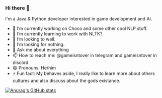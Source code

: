 ### Hi there 👋

I'm a Java & Python developer interested in game development and AI.

- 🔭 I’m currently working on Choco and some other cool NLP stuff.
- 🌱 I’m currently learning to work with NLTK?.
- 👯 I’m looking to wall.
- 🤔 I’m looking for nothing.
- 💬 Ask me about everything
- 📫 How to reach me: @gameisntover in telegram and gameisntover in discord
- 😄 Pronouns: He/him
- ⚡ Fun fact: My behaves aside, I really like to learn more about others cultures and also discuss about the gods existance.


[![Anurag's GitHub stats](https://github-readme-stats.vercel.app/api?username=GaMeIsNtOvEr)](https://github.com/anuraghazra/github-readme-stats)
